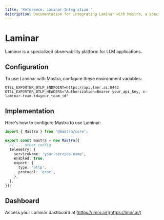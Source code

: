 ```yaml
---
title: 'Reference: Laminar Integration '
description: Documentation for integrating Laminar with Mastra, a specialized observability platform for LLM applications.
---
```


# Laminar

Laminar is a specialized observability platform for LLM applications.

## Configuration

To use Laminar with Mastra, configure these environment variables:

```env
OTEL_EXPORTER_OTLP_ENDPOINT=https://api.lmnr.ai:8443
OTEL_EXPORTER_OTLP_HEADERS="Authorization=Bearer your_api_key, x-laminar-team-id=your_team_id"
```

## Implementation

Here's how to configure Mastra to use Laminar:

```typescript
import { Mastra } from '@mastra/core';

export const mastra = new Mastra({
  // ... other config
  telemetry: {
    serviceName: 'your-service-name',
    enabled: true,
    export: {
      type: 'otlp',
      protocol: 'grpc',
    },
  },
});
```

## Dashboard

Access your Laminar dashboard at [https://lmnr.ai/](https://lmnr.ai/)
